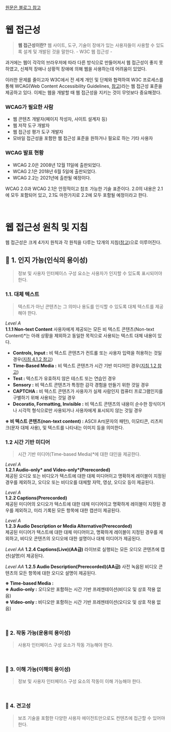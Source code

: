 [원문은 블로그 참고](https://velog.io/@im_hass_/%EC%9B%B9-%EC%A0%91%EA%B7%BC%EC%84%B1)

# 웹 접근성
> **웹 접근성이란?**
웹 사이트, 도구, 기술이 장애가 있는 사용자들이 사용할 수 있도록 설계 및 개발된 것을 말한다. - W3C 웹 접근성 -

과거에는 웹이 각각의 브라우저에 따라 다른 방식으로 만들어져서 웹 접근성이 좋지 못하였고, 신체적 장애나 상황적 장애에 의해 웹을 사용하는데 어려움이 있었다.

이러한 문제를 줄이고자 W3C에서 전 세계 개인 및 단체와 협력하여 W3C 프로세스를 통해 WCAG(Web Content Accessibility Guidelines, [참고](https://www.w3.org/WAI/standards-guidelines/wcag/))라는 웹 접근성 표준을 제공하고 있다. 이제는 웹을 개발할 때 웹 접근성을 지키는 것이 무엇보다 중요해졌다.

### WCAG가 필요한 사람
- 웹 콘텐츠 개발자(페이지 작성자, 사이트 설계자 등)
- 웹 저작 도구 개발자
- 웹 접근성 평가 도구 개발자
- 모바일 접근성을 포함한 웹 접근성 표준을 원하거나 필요로 하는 기타 사용자

### WCAG 발표 현황
- WCAG 2.0은 2008년 12월 11일에 출판되었다.
- WCAG 2.1은 2018년 6월 5일에 출판되었다.
- WCAG 2.2는 2021년에 출판될 예정이다.

WCAG 2.0과 WCAG 2.1은 안정적이고 참조 가능한 기술 표준이다.
2.0의 내용은 2.1에 모두 포함되어 있고, 2.1도 마찬가지로 2.2에 모두 포함될 예정이라고 한다.

<br>

# 웹 접근성 원칙 및 지침
웹 접근성은 크게 4가지 원칙과 각 원칙을 다루는 12개의 지침([참고](https://www.w3.org/TR/WCAG21/#perceivable))으로 이루어진다.

## 🔎 1. 인지 가능(인식의 용이성)
> 정보 및 사용자 인터페이스 구성 요소는 사용자가 인지할 수 있도록 표시되어야 한다.

### 1.1. 대체 텍스트
> 텍스트가 아닌 콘텐츠는 그 의미나 용도를 인식할 수 있도록 대체 텍스트를 제공해야 한다.

_Level A_  
**1.1.1 Non-text Content**
 사용자에게 제공되는 모든 비 텍스트 콘텐츠(Non-text Content)\*는 아래 상황을 제외하고 동일한 목적으로 사용되는 텍스트 대체 내용이 있다.
  - **Controls, Input :** 비 텍스트 콘텐츠가 컨트롤 또는 사용자 입력을 허용하는 것일 경우([지침 4.1.2 참고](#41-Compatible))
  - **Time-Based Media :** 비 텍스트 콘텐츠가 시간 기반 미디어인 경우([지침 1.2 참고](#12-시간-기반-미디어))
  - **Test :** 텍스트가 유효하지 않은 테스트 또는 연습인 경우
  - **Sensory :** 비 텍스트 콘텐츠가 특정한 감각 경험을 만들기 위한 것일 경우
  - **CAPTCHA :** 비 텍스트 콘텐츠가 사용자가 실제 사람인지 컴퓨터 프로그램인지를 구별하기 위해 사용되는 것일 경우
  - **Decoratio, Formatting, Invisible :** 비 텍스트 콘텐츠의 내용이 순수한 장식이거나 시각적 형식으로만 사용되거나 사용자에게 표시되지 않는 것일 경우
 
**※ 비 텍스트 콘텐츠(non-text content) :** ASCII Art(문자의 패턴), 이모티콘, 리츠피크(문자 대체 사용), 및 텍스트를 나타내는 이미지 등을 의미한다.


### 1.2 시간 기반 미디어
> 시간 기반 미디어(Time-based Media)\*에 대한 대인을 제공한다.

_Level A_  
**1.2.1 Audio-only\* and Video-only\*(Prerecorded)**  
제공된 오디오 또는 비디오가 텍스트에 대한 대체 미디어이고 명확하게 레이블이 지정된 경우를 제외하고, 오디오 또는 비디오를 대체할 자막, 영상, 오디오 등이 제공된다.  

_Level A_  
**1.2.2 Captions(Prerecorded)**  
제공된 미디어의 오디오가 텍스트에 대한 대체 미디어이고 명확하게 레이블이 지정된 경우를 제외하고, 미리 기록된 모든 항목에 대한 캡션이 제공된다.  

_Level A_  
**1.2.3 Audio Description or Media Alternative(Prerecorded)**  
제공된 미디어가 텍스트에 대한 대체 미디어이고, 명확하게 레이블이 지정된 경우를 제외하고, 비디오 콘텐츠의 오디오에 대한 설명이나 대체 미디어가 제공된다.  

_Level AA_
**1.2.4 Captions(Live)(AA급)**
라이브로 실행되는 모든 오디오 콘텐츠에 캡션(설명)이 제공된다.

_Level AA_
**1.2.5 Audio Description(Prerecorded)(AA급)**
사전 녹음된 비디오 콘텐츠의 모든 항목에 대한 오디오 설명이 제공된다.


**※ Time-based Media :**  
**※ Audio-only :** 오디오만 포함하는 시간 기반 프레젠테이션(비디오 및 상호 작용 없음)  
**※ Video-only :** 비디오만 포함하는 시간 기반 프레젠테이션(오디오 및 상호 작용 없음)  


<br>

### 🔎 2. 작동 가능(운용의 용이성)
> 사용자 인터페이스 구성 요소가 작동 가능해야 한다.

<br>


### 🔎 3. 이해 가능(이해의 용이성)
> 정보 및 사용자 인터페이스 구성 요소의 작동이 이해 가능해야 한다.

<br>

### 🔎 4. 견고성
> 보조 기술을 포함한 다양한 사용자 에이전트만으로도 컨텐츠에 접근할 수 있어야 한다.
